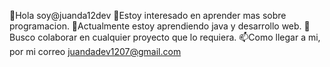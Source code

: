 👋Hola soy@juanda12dev
👀Estoy interesado en aprender mas sobre programacion.
🌱Actualmente estoy aprendiendo java y desarrollo web.
💞️Busco colaborar en cualquier proyecto que lo requiera.
📫Como llegar a mi, por mi correo juandadev1207@gmail.com
<!---
juanda12dev/juanda12dev is a ✨ special ✨ repository because its `README.md` (this file) appears on your GitHub profile.
You can click the Preview link to take a look at your changes.
--->
